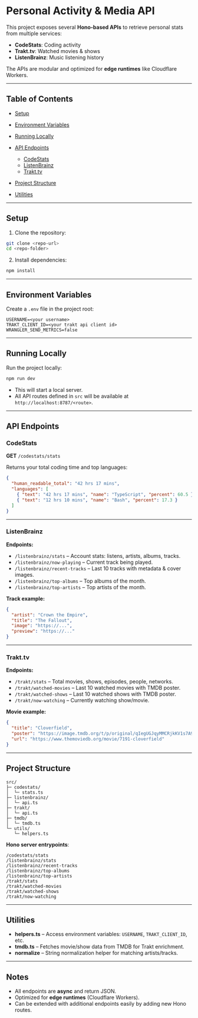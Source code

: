 # Personal Activity & Media API

This project exposes several **Hono-based APIs** to retrieve personal stats from multiple services:

* **CodeStats**: Coding activity
* **Trakt.tv**: Watched movies & shows
* **ListenBrainz**: Music listening history

The APIs are modular and optimized for **edge runtimes** like Cloudflare Workers.

---

## Table of Contents

* [Setup](#setup)
* [Environment Variables](#environment-variables)
* [Running Locally](#running-locally)
* [API Endpoints](#api-endpoints)

  * [CodeStats](#codestats)
  * [ListenBrainz](#listenbrainz)
  * [Trakt.tv](#trakttv)
* [Project Structure](#project-structure)
* [Utilities](#utilities)

---

## Setup

1. Clone the repository:

```bash
git clone <repo-url>
cd <repo-folder>
```

2. Install dependencies:

```bash
npm install
```

---

## Environment Variables

Create a `.env` file in the project root:

```env
USERNAME=<your username>
TRAKT_CLIENT_ID=<your trakt api client id>
WRANGLER_SEND_METRICS=false
```

---

## Running Locally

Run the project locally:

```bash
npm run dev
```

* This will start a local server.
* All API routes defined in `src` will be available at `http://localhost:8787/<route>`.

---

## API Endpoints

### **CodeStats**

**GET** `/codestats/stats`

Returns your total coding time and top languages:

```json
{
  "human_readable_total": "42 hrs 17 mins",
  "languages": [
    { "text": "42 hrs 17 mins", "name": "TypeScript", "percent": 60.5 },
    { "text": "12 hrs 10 mins", "name": "Bash", "percent": 17.3 }
  ]
}
```

---

### **ListenBrainz**

**Endpoints:**

* `/listenbrainz/stats` – Account stats: listens, artists, albums, tracks.
* `/listenbrainz/now-playing` – Current track being played.
* `/listenbrainz/recent-tracks` – Last 10 tracks with metadata & cover images.
* `/listenbrainz/top-albums` – Top albums of the month.
* `/listenbrainz/top-artists` – Top artists of the month.

**Track example:**

```json
{
  "artist": "Crown the Empire",
  "title": "The Fallout",
  "image": "https://...",
  "preview": "https://..."
}
```

---

### **Trakt.tv**

**Endpoints:**

* `/trakt/stats` – Total movies, shows, episodes, people, networks.
* `/trakt/watched-movies` – Last 10 watched movies with TMDB poster.
* `/trakt/watched-shows` – Last 10 watched shows with TMDB poster.
* `/trakt/now-watching` – Currently watching show/movie.

**Movie example:**

```json
{
  "title": "Cloverfield",
  "poster": "https://image.tmdb.org/t/p/original/qIegUGJqyMMCRjkKV1s7A9MqdJ8.jpg",
  "url": "https://www.themoviedb.org/movie/7191-cloverfield"
}
```

---

## Project Structure

```
src/
├─ codestats/
│  └─ stats.ts
├─ listenbrainz/
│  └─ api.ts
├─ trakt/
│  └─ api.ts
├─ tmdb/
│  └─ tmdb.ts
└─ utils/
   └─ helpers.ts
```

**Hono server entrypoints**:

```
/codestats/stats
/listenbrainz/stats
/listenbrainz/recent-tracks
/listenbrainz/top-albums
/listenbrainz/top-artists
/trakt/stats
/trakt/watched-movies
/trakt/watched-shows
/trakt/now-watching
```

---

## Utilities

* **helpers.ts** – Access environment variables: `USERNAME`, `TRAKT_CLIENT_ID`, etc.
* **tmdb.ts** – Fetches movie/show data from TMDB for Trakt enrichment.
* **normalize** – String normalization helper for matching artists/tracks.

---

## Notes

* All endpoints are **async** and return JSON.
* Optimized for **edge runtimes** (Cloudflare Workers).
* Can be extended with additional endpoints easily by adding new Hono routes.
